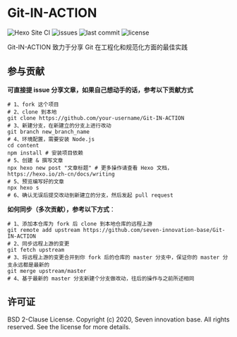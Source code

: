 # Git-IN-ACTION

![Hexo Site CI](https://github.com/seven-innovation-base/Git-IN-ACTION/workflows/Hexo%20Site%20CI/badge.svg) ![issues](https://badgen.net/github/issues/seven-innovation-base/Git-IN-ACTION) ![last commit](https://badgen.net/github/last-commit/seven-innovation-base/Git-IN-ACTION) ![license](https://badgen.net/github/license/seven-innovation-base/Git-IN-ACTION)

Git-IN-ACTION 致力于分享 Git 在工程化和规范化方面的最佳实践

## 参与贡献

**可直接提 issue 分享文章，如果自己想动手的话，参考以下贡献方式**

```shell
# 1、fork 这个项目
# 2、clone 到本地
git clone https://github.com/your-username/Git-IN-ACTION
# 3、新建分支，在新建立的分支上进行改动
git branch new_branch_name
# 4、环境配置，需要安装 Node.js
cd content
npm install # 安装项目依赖
# 5、创建 & 撰写文章
npx hexo new post "文章标题" # 更多操作请查看 Hexo 文档，https://hexo.io/zh-cn/docs/writing
# 5、预览编写好的文章
npx hexo s
# 6、确认无误后提交改动到新建立的分支，然后发起 pull request
```

**如何同步（多次贡献），参考以下方式**：

```shell
# 1、添加本仓库为 fork 后 clone 到本地仓库的远程上游
git remote add upstream https://github.com/seven-innovation-base/Git-IN-ACTION
# 2、同步远程上游的变更
git fetch upstream
# 3、将远程上游的变更合并到你 fork 后的仓库的 master 分支中，保证你的 master 分支永远都是最新的
git merge upstream/master
# 4、基于最新的 master 分支新建个分支做改动，往后的操作与之前所述相同
```

## 许可证

BSD 2-Clause License. Copyright (c) 2020, Seven innovation base. All rights reserved.
See the license for more details.